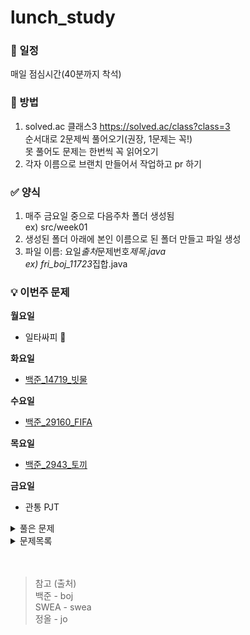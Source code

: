 # lunch_study

### 📌 일정

매일 점심시간(40분까지 착석)

### 🔗 방법

1. solved.ac 클래스3 https://solved.ac/class?class=3 <br>
   순서대로 2문제씩 풀어오기(권장, 1문제는 꼭!) <br>
   못 풀어도 문제는 한번씩 꼭 읽어오기 <br>
2. 각자 이름으로 브랜치 만들어서 작업하고 pr 하기 <br>

### ✅ 양식

1. 매주 금요일 중으로 다음주차 폴더 생성됨 <br>
   ex) src/week01
2. 생성된 폴더 아래에 본인 이름으로 된 폴더 만들고 파일 생성
3. 파일 이름: 요일*출처*문제번호*제목.java <br>
   ex) fri_boj_11723*집합.java

### 💡 이번주 문제
**월요일**
- 일타싸피 🎱

**화요일**
- [백준_14719_빗물](https://www.acmicpc.net/problem/14719)<br>

**수요일**
- [백준_29160_FIFA](https://www.acmicpc.net/problem/29160)<br>

**목요일**
- [백준_2943_토끼](https://www.acmicpc.net/problem/2943)<br>

**금요일**
- 관통 PJT


<details>
<summary>풀은 문제</summary>
========== week01 ==========<br>
- [백준_11723_집합](https://www.acmicpc.net/problem/11723)<br>
- [백준_1620_포켓몬마스터](https://www.acmicpc.net/problem/1620)<br>
- [백준_1764_듣보잡](https://www.acmicpc.net/problem/1764)<br>
- [백준_11047_동전0](https://www.acmicpc.net/problem/11047)<br>
- [백준_17219_비밀번호찾기](https://www.acmicpc.net/problem/17219)<br>
- [백준_1003_피보나치함수](https://www.acmicpc.net/problem/1003)<br>
- [백준_11659_구간합구하기4](https://www.acmicpc.net/problem/11659)<br>
- [백준_11726_2xn타일링](https://www.acmicpc.net/problem/11726)<br>
- [백준_11727_2xn타일링2](https://www.acmicpc.net/problem/11727)<br>
- [백준_17626_FourSquares](https://www.acmicpc.net/problem/17626)<br>
- [백준_1012_유기농배추](https://www.acmicpc.net/problem/1012)<br>
- [백준_1260_DFS와BFS](https://www.acmicpc.net/problem/1260)<br>
   
========== week02 ==========<br>
- [백준_1463_1로만들기](https://www.acmicpc.net/problem/1463)<br>
- [백준_2579_계단오르기](https://www.acmicpc.net/problem/2579)<br>
- [백준_2606_바이러스](https://www.acmicpc.net/problem/2606)<br>
- [백준_9095_123더하기](https://www.acmicpc.net/problem/9095)<br>
- [백준_9375_패션왕신해빈](https://www.acmicpc.net/problem/9375)<br>
- [백준_9461_파도반수열](https://www.acmicpc.net/problem/9461)<br>
- [백준_14719_빗물](https://www.acmicpc.net/problem/14719)<br>
- [백준_29160_FIFA](https://www.acmicpc.net/problem/29160)<br>
- [백준_2943_토끼](https://www.acmicpc.net/problem/2943)<br>

</details>

<details>
<summary>문제목록</summary>
- [백준_1541_잃어버린괄호](https://www.acmicpc.net/problem/1541)<br>
- [백준_1927_최소힙](https://www.acmicpc.net/problem/1927)<br>
- [백준_2630_색종이만들기](https://www.acmicpc.net/problem/2630)<br>
- [백준_2805_나무자르기](https://www.acmicpc.net/problem/2805)<br>
- [백준_11279_최대힙](https://www.acmicpc.net/problem/11279)<br>
- [백준_11724_연결요소의개수](https://www.acmicpc.net/problem/11724)<br>
- [백준_18111_마인크래프트](https://www.acmicpc.net/problem/18111)<br>
- [백준_18870_좌표압축](https://www.acmicpc.net/problem/18870)<br>
- [백준_21736_헌내기친구](https://www.acmicpc.net/problem/21736)<br>
- [백준_30804_과일탕후루](https://www.acmicpc.net/problem/30804)<br>
- [백준_1389_케빈베이컨](https://www.acmicpc.net/problem/1389)<br>
- [백준_1697_숨바꼭질](https://www.acmicpc.net/problem/1697)<br>
- [백준_2178_미로탐색](https://www.acmicpc.net/problem/2178)<br>
- [백준_2667_단지번호붙이기](https://www.acmicpc.net/problem/2667)<br>
- [백준_5525_IOIOI](https://www.acmicpc.net/problem/5525)<br>
- [백준_6064_카잉달력](https://www.acmicpc.net/problem/6064)<br>
- [백준_11286_절댓값힙](https://www.acmicpc.net/problem/11286)<br>
- [백준_11403_경로찾기](https://www.acmicpc.net/problem/11403)<br>
- [백준_14940_쉬운최단거리](https://www.acmicpc.net/problem/14940)<br>
- [백준_1074_Z](https://www.acmicpc.net/problem/1074)<br>
- [백준_1931_회의실배정](https://www.acmicpc.net/problem/1931)<br>
- [백준_5430_AC](https://www.acmicpc.net/problem/5430)<br>
- [백준_7569_토마토3D](https://www.acmicpc.net/problem/7569)<br>
- [백준_7576_토마토2D](https://www.acmicpc.net/problem/7576)<br>
- [백준_10026_적록색약](https://www.acmicpc.net/problem/10026)<br>
- [백준_16928_뱀과사다리게임](https://www.acmicpc.net/problem/16928)<br>
- [백준_7662_이중우선순위큐](https://www.acmicpc.net/problem/7662)<br>
- [백준_9019_DSLR](https://www.acmicpc.net/problem/9019)<br>
- [백준_14500_테트로미노](https://www.acmicpc.net/problem/14500)<br>

</details>




<br>
<br>

> 참고 (출처) <br>
> 백준 - boj <br>
> SWEA - swea <br>
> 정올 - jo
